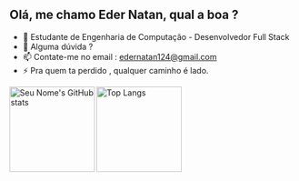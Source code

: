 ## Olá, me chamo Eder Natan, qual a boa ?

- 🤔 Estudante de Engenharia de Computação - Desenvolvedor Full Stack 
- 💬 Alguma dúvida ?
- 📫 Contate-me no email : edernatan124@gmail.com
- ⚡ Pra quem ta perdido , qualquer caminho é lado.
<div>
  <img align="left" src="https://github-readme-stats.vercel.app/api?username=edernatanzz&theme=onedark&show_icons=true" alt="Seu Nome's GitHub stats" height="150" />

  <img align="left" src="https://github-readme-stats.vercel.app/api/top-langs/?username=edernatanzz&theme=onedark&layout=compact" alt="Top Langs" height="150" />
</div>


  
